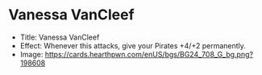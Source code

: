 # Vanessa VanCleef
- Title:  Vanessa VanCleef
- Effect:  Whenever this attacks, give your Pirates +4/+2 permanently.
- Image:  https://cards.hearthpwn.com/enUS/bgs/BG24_708_G_bg.png?198608
